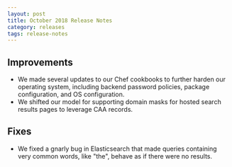 ```yaml
---
layout: post
title: October 2018 Release Notes
category: releases
tags: release-notes
---
```


## Improvements
* We made several updates to our Chef cookbooks to further harden our operating system, including backend password policies, package configuration, and OS configuration.
* We shifted our model for supporting domain masks for hosted search results pages to leverage CAA records.

## Fixes
* We fixed a gnarly bug in Elasticsearch that made queries containing very common words, like "the", behave as if there were no results.